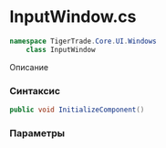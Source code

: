 
# InputWindow.cs
```csharp
namespace TigerTrade.Core.UI.Windows  
    class InputWindow
```

Описание

### Синтаксис
```csharp
public void InitializeComponent()
```

### Параметры

                    
                    